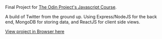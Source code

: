 Final Project for [The Odin Project's Javascript Course](https://www.theodinproject.com/courses/javascript/lessons/final-project-116ff273-1e55-4055-bd7f-146c17d0ec9c).

A build of Twitter from the ground up. Using Express/NodeJS for the back end, MongoDB for storing data, and ReactJS for client side views.

[View project in Browser here](https://afternoon-fjord-78280.herokuapp.com/home)

